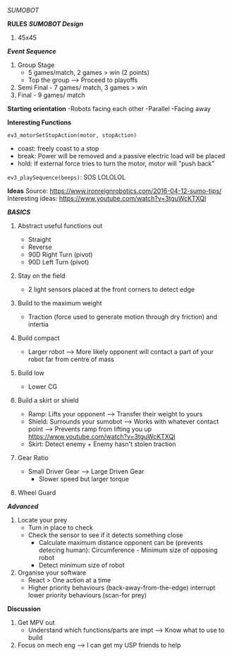 *SUMOBOT*

**RULES**
***SUMOBOT Design***
1. 45x45

***Event Sequence***
1. Group Stage
	- 5 games/match, 2 games > win (2 points)
	- Top the group --> Proceed to playoffs
2. Semi Final - 7 games/ match, 3 games > win
3. Final - 9 games/ match

**Starting orientation**
	-Robots facing each other
		-Parallel
		-Facing away

**Interesting Functions**

`ev3_motorSetStopAction(motor, stopAction)`
- coast: freely coast to a stop
- break: Power will be removed and a passive electric load will be placed
- hold: If external force tries to turn the motor, motor will "push back"

`ev3_playSequence(beeps)`: SOS LOLOLOL

**Ideas**
Source: https://www.ironreignrobotics.com/2016-04-12-sumo-tips/
Interesting ideas: https://www.youtube.com/watch?v=3tguWcKTXQI

***BASICS***
1. Abstract useful functions out
	- Straight
	- Reverse
	- 90D Right Turn (pivot)
	- 90D Left Turn (pivot)

2. Stay on the field
	- 2 light sensors placed at the front corners to detect edge

3. Build to the maximum weight
	- Traction (force used to generate motion through dry friction) and intertia

4. Build compact
	- Larger robot --> More likely opponent will contact a part of your robot far from centre of mass

5. Build low
	- Lower CG

6. Build a skirt or shield
	- Ramp: Lifts your opponent --> Transfer their weight to yours
	- Shield: Surrounds your sumobot --> Works with whatever contact point --> Prevents ramp from lifting you up
	https://www.youtube.com/watch?v=3tguWcKTXQI 
	- Skirt: Detect enemy + Enemy hasn't stolen traction

7. Gear Ratio
	- Small Driver Gear --> Large Driven Gear
		- Slower speed but larger torque

8. Wheel Guard

***Advanced***
1. Locate your prey
	- Turn in place to check
	- Check the sensor to see if it detects something close
		- Calculate maximum distance opponent can be (prevents detecing human): Circumference - Minimum size of opposing robot
		- Detect minimum size of robot
2. Organise your software
	- React > One action at a time
	- Higher priority behaviours (back-away-from-the-edge) interrupt lower priority behaviours (scan-for prey)

**Discussion**
1. Get MPV out
	- Understand which functions/parts are impt --> Know what to use to build
2. Focus on mech eng --> I can get my USP friends to help